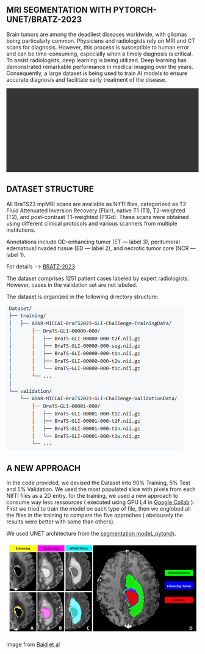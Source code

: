 ## MRI SEGMENTATION WITH PYTORCH-UNET/BRATZ-2023
Brain tumors are among the deadliest diseases worldwide, with gliomas being particularly common. Physicians and radiologists rely on MRI and CT scans for diagnosis. However, this process is susceptible to human error and can be time-consuming, especially when a timely diagnosis is critical. To assist radiologists, deep learning is being utilized. Deep learning has demonstrated remarkable performance in medical imaging over the years. Consequently, a large dataset is being used to train AI models to ensure accurate diagnosis and facilitate early treatment of the disease.


![Example Image](https://github.com/Madovah/IRM-segemntation-with-BRATZ2023-2D/blob/master/IRM.gif)

## DATASET STRUCTURE

All BraTS23 mpMRI scans are available as NIfTI files, categorized as T2 Fluid Attenuated Inversion Recovery (Flair), native T1 (T1), T2-weighted (T2), and post-contrast T1-weighted (T1Gd). These scans were obtained using different clinical protocols and various scanners from multiple institutions.

Annotations include GD-enhancing tumor (ET — label 3), peritumoral edematous/invaded tissue (ED — label 2), and necrotic tumor core (NCR — label 1). 

For details --> [BRATZ-2023](https://www.synapse.org/#!Synapse:syn51156910/wiki/622351)

The dataset comprises 1251 patient cases labeled by expert radiologists. However, cases in the validation set are not labeled.

The dataset is organized in the following directory structure:

![Example Image](https://github.com/Madovah/IRM-segemntation-with-BRATZ2023-2D/blob/master/IRM_DATASET_STRUCTURE.png)

## A NEW APPROACH

In the code provided, we devised the Dataset into 90% Training, 5% Test and 5% Validation. We used the most populated slice with pixels from each NIfTI files as a 2D entry. for the training, we used a new approach to consume way less ressources ( executed using GPU L4 in [Google Collab](https://colab.google) ): First we tried to train the model on each type of file, then we englobed all the files in the training to compare the five approches ( obviousely the results were better with some than others).

We used UNET architecture from the [segmentation modeL.pytorch](https://github.com/qubvel/segmentation_models.pytorch).


![Example Image](https://github.com/Madovah/IRM-segemntation-with-BRATZ2023-2D/blob/master/IRM2.png)

image from [Baid et al](https://arxiv.org/pdf/2107.02314v1)

